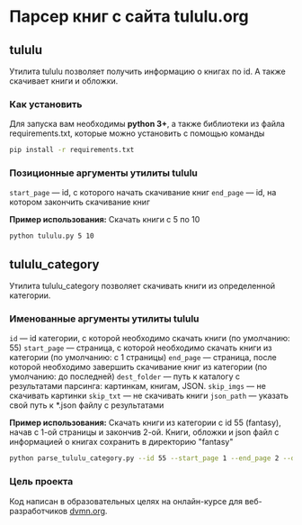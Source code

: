 # Парсер книг с сайта tululu.org


## tululu
Утилита tululu позволяет получить информацию о книгах по id. А также скачивает книги и обложки.

### Как установить
Для запуска вам необходимы **python 3+**, а также библиотеки из файла requirements.txt, которые можно установить с помощью команды 

```bash 
pip install -r requirements.txt
```


### Позиционные аргументы утилиты tululu
`start_page` — id, с которого начать скачивание книг
`end_page` — id, на котором закончить скачивание книг

**Пример использования:**
Cкачать книги с 5 по 10
```bash
python tululu.py 5 10
```

## tululu_category
Утилита tululu_category позволяет скачивать книги из определенной категории.

### Именованные аргументы утилиты tululu
`id` — id категории, с которой необходимо скачать книги (по умолчанию: 55)
`start_page` — страница, с которой необходимо скачать книги из категории (по умолчанию: с 1 страницы)
`end_page` — страница, после которой необходимо завершить скачивание книг из категории (по умолчанию: до последней)
`dest_folder` — путь к каталогу с результатами парсинга: картинкам, книгам, JSON.
`skip_imgs` — не скачивать картинки
`skip_txt` — не скачивать книги
`json_path` — указать свой путь к *.json файлу с результатами

**Пример использования:**
Cкачать книги из категории c id 55 (fantasy), начав с 1-ой страницы и закончив 2-ой. Книги, обложки и json файл с информацией о книгах сохранить в директорию "fantasy"

```bash
python parse_tululu_category.py --id 55 --start_page 1 --end_page 2 --dest_folder "fantasy" -j "fantasy"
```

### Цель проекта
Код написан в образовательных целях на онлайн-курсе для веб-разработчиков [dvmn.org](https://dvmn.org/).